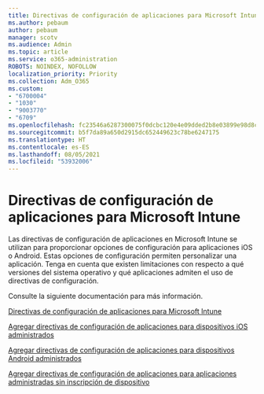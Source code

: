 ```yaml
---
title: Directivas de configuración de aplicaciones para Microsoft Intune
ms.author: pebaum
author: pebaum
manager: scotv
ms.audience: Admin
ms.topic: article
ms.service: o365-administration
ROBOTS: NOINDEX, NOFOLLOW
localization_priority: Priority
ms.collection: Adm_O365
ms.custom:
- "6700004"
- "1030"
- "9003770"
- "6709"
ms.openlocfilehash: fc23546a6287300075f0dcbc120e4e09dded2b8e03899e98d8c27ff6c94b737e
ms.sourcegitcommit: b5f7da89a650d2915dc652449623c78be6247175
ms.translationtype: HT
ms.contentlocale: es-ES
ms.lasthandoff: 08/05/2021
ms.locfileid: "53932006"
---
```

# <a name="app-configuration-policies-for-microsoft-intune"></a>Directivas de configuración de aplicaciones para Microsoft Intune

Las directivas de configuración de aplicaciones en Microsoft Intune se utilizan para proporcionar opciones de configuración para aplicaciones iOS o Android. Estas opciones de configuración permiten personalizar una aplicación. Tenga en cuenta que existen limitaciones con respecto a qué versiones del sistema operativo y qué aplicaciones admiten el uso de directivas de configuración.

Consulte la siguiente documentación para más información.

[Directivas de configuración de aplicaciones para Microsoft Intune](https://docs.microsoft.com/intune/app-configuration-policies-overview)  

[Agregar directivas de configuración de aplicaciones para dispositivos iOS administrados](https://docs.microsoft.com/intune/app-configuration-policies-use-ios)  

[Agregar directivas de configuración de aplicaciones para dispositivos Android administrados](https://docs.microsoft.com/intune/app-configuration-policies-use-android)

[Agregar directivas de configuración de aplicaciones para aplicaciones administradas sin inscripción de dispositivo](https://docs.microsoft.com/intune/app-configuration-policies-managed-app)
